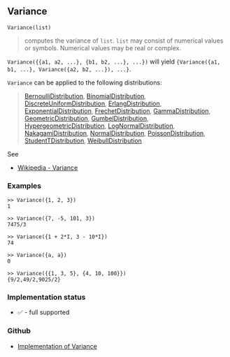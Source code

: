 ## Variance

```
Variance(list)
```

> computes the variance of `list`. `list` may consist of numerical values or symbols. Numerical values may be real or complex.

`Variance({{a1, a2, ...}, {b1, b2, ...}, ...})` will yield
`{Variance({a1, b1, ...}, Variance({a2, b2, ...}), ...}`.


`Variance` can be applied to the following distributions:

> [BernoulliDistribution](BernoulliDistribution.md), [BinomialDistribution](BinomialDistribution.md), [DiscreteUniformDistribution](DiscreteUniformDistribution.md), [ErlangDistribution](ErlangDistribution.md), [ExponentialDistribution](ExponentialDistribution.md), [FrechetDistribution](FrechetDistribution.md), 
[GammaDistribution](GammaDistribution.md), [GeometricDistribution](GeometricDistribution.md), [GumbelDistribution](GumbelDistribution.md), [HypergeometricDistribution](HypergeometricDistribution.md), [LogNormalDistribution](LogNormalDistribution.md), [NakagamiDistribution](NakagamiDistribution.md), [NormalDistribution](NormalDistribution.md), 
[PoissonDistribution](PoissonDistribution.md), [StudentTDistribution](StudentTDistribution.md), [WeibullDistribution](WeibullDistribution.md) 

See
* [Wikipedia - Variance](https://en.wikipedia.org/wiki/Variance)

### Examples

```
>> Variance({1, 2, 3})
1

>> Variance({7, -5, 101, 3})
7475/3

>> Variance({1 + 2*I, 3 - 10*I})
74

>> Variance({a, a})
0

>> Variance({{1, 3, 5}, {4, 10, 100}})
{9/2,49/2,9025/2}
```







### Implementation status

* &#x2705; - full supported

### Github

* [Implementation of Variance](https://github.com/axkr/symja_android_library/blob/master/symja_android_library/matheclipse-core/src/main/java/org/matheclipse/core/builtin/StatisticsFunctions.java#L7325) 
